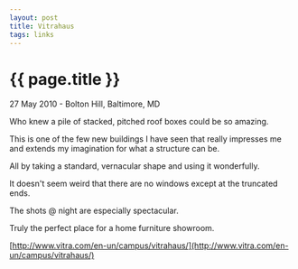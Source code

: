 ```yaml
---
layout: post
title: Vitrahaus
tags: links
---
```


{{ page.title }}
================

<p class="meta">27 May 2010 - Bolton Hill, Baltimore, MD</p>

Who knew a pile of stacked, pitched roof boxes could be so amazing.

This is one of the few new buildings I have seen that really impresses me and extends my imagination for what a structure can be.

All by taking a standard, vernacular shape and using it wonderfully.

It doesn't seem weird that there are no windows except at the truncated ends.

The shots @ night are especially spectacular.

Truly the perfect place for a home furniture showroom.

[http://www.vitra.com/en-un/campus/vitrahaus/](http://www.vitra.com/en-un/campus/vitrahaus/)